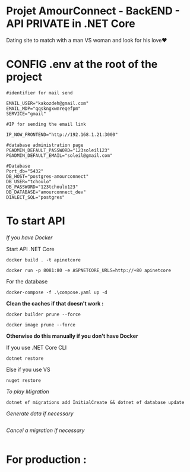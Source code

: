 # Projet AmourConnect - BackEND - API PRIVATE in .NET Core

Dating site to match with a man VS woman and look for his love❤️

# CONFIG .env at the root of the project

```
#identifier for mail send

EMAIL_USER="kakozdeh@gmail.com"
EMAIL_MDP="qqskngxwmreqefpm"
SERVICE="gmail"

#IP for sending the email link

IP_NOW_FRONTEND="http://192.168.1.21:3000"

#database administration page
PGADMIN_DEFAULT_PASSWORD="123soleil123"
PGADMIN_DEFAULT_EMAIL="soleil@gmail.com"

#Database
Port_db="5432"
DB_HOST="postgres-amourconnect"
DB_USER="tchoulo"
DB_PASSWORD="123tchoulo123"
DB_DATABASE="amourconnect_dev"
DIALECT_SQL="postgres"
```

# To start API

*If you have Docker*


Start API .NET Core
```
docker build . -t apinetcore
```

```
docker run -p 8081:80 -e ASPNETCORE_URLS=http://+80 apinetcore
```

For the database
```
docker-compose -f .\compose.yaml up -d
```

**Clean the caches if that doesn't work :**

```
docker builder prune --force
```

```
docker image prune --force
```

**Otherwise do this manually if you don't have Docker**

If you use .NET Core CLI
```
dotnet restore
```

Else if you use VS
```
nuget restore
```

*To play Migration*
```
dotnet ef migrations add InitialCreate && dotnet ef database update
```

*Generate data if necessary*

```
```

*Cancel a migration if necessary*

```
```


# For production :